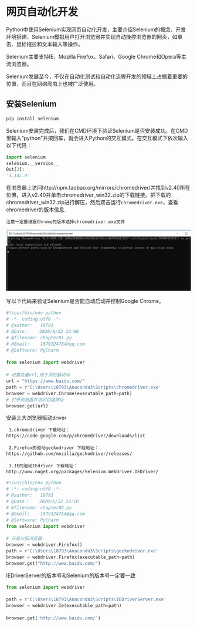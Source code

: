 # 网页自动化开发

Python中使用Selenium实现网页自动化开发，主要介绍Selenium的概念、开发环境搭建、Selenium模拟用户打开浏览器并实现自动操控浏览器的网页，如单击、鼠标拖拉和文本输入等操作。

Selenium主要支持IE、Mozilla Firefox、Safari、Google Chrome和Opera等主流浏览器。



Selenium发展至今，不仅在自动化测试和自动化流程开发的领域上占据着重要的位置，而且在网络爬虫上也被广泛使用。



## 安装Selenium

```python
pip install selenium
```

Selenium安装完成后，我们在CMD环境下验证Selenium是否安装成功。在CMD里输入“python”并按回车，就会进入Python的交互模式。在交互模式下依次输入以下代码：

```python
import selenium
selenium.__version__
Out[3]: 
'3.141.0'
```

在浏览器上访问http://npm.taobao.org/mirrors/chromedriver/并找到v2.40所在位置，进入v2.40并单击chromedriver_win32.zip的下载链接。把下载的chromedriver_win32.zip进行解压，然后双击运行`chromedriver.exe`，查看chromedriver的版本信息. 

`注意一定要根据Chrome的版本选择chromedriver.exe文件`

![](../../_static\chromedriver001.png)

写以下代码来验证Selenium是否能自动启动并控制Google Chrome。

```python
#!/usr/bin/env python
# -*- coding:utf8 -*-
# @auther:   18793
# @Date：    2020/6/22 22:00
# @filename: chapter01.py
# @Email:    1879324764@qq.com
# @Software: PyCharm

from selenium import webdriver

# 设置变量url,用于浏览器访问
url = "https://www.baidu.com/"
path = r'C:\Users\18793\Anaconda3\Scripts\chromedriver.exe'
browser = webdriver.Chrome(executable_path=path)
# 打开浏览器并访问百度网址
browser.get(url)
```

 安装三大浏览器驱动driver

     1.chromedriver 下载地址：https://code.google.com/p/chromedriver/downloads/list
    
     2.Firefox的驱动geckodriver 下载地址：https://github.com/mozilla/geckodriver/releases/
    
     3.IE的驱动IEdriver 下载地址：http://www.nuget.org/packages/Selenium.WebDriver.IEDriver/
```python
#!/usr/bin/env python
# -*- coding:utf8 -*-
# @auther:   18793
# @Date：    2020/6/22 22:10
# @filename: chapter02.py
# @Email:    1879324764@qq.com
# @Software: PyCharm
from selenium import webdriver

# 开启火狐浏览器
browser = webdriver.Firefox()
path = r'C:\Users\18793\Anaconda3\Scripts\geckodriver.exe'
browser = webdriver.Firefox(executable_path=path)
browser.get("http://www.baidu.com/")

```

IEDriverServer的版本号和Selenium的版本号一定要一致

```python
from selenium import webdriver

path = r'C:\Users\18793\Anaconda3\Scripts\IEDriverServer.exe'
browser = webdriver.Ie(executable_path=path)

browser.get('http://www.baidu.com/')
```

